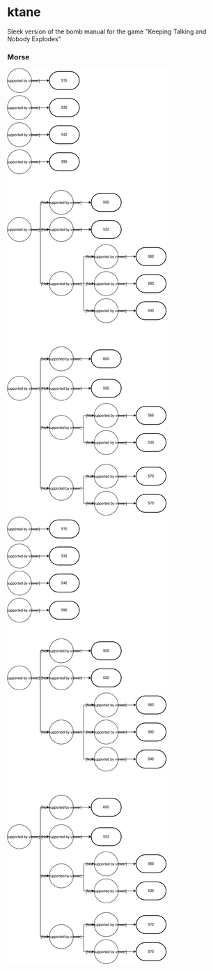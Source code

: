 # ktane
Sleek version of the bomb manual for the game "Keeping Talking and Nobody Explodes"

### Morse

![](img/morse.svg?sanitize=true)
<img src="img/morse.svg?sanitize=true">
